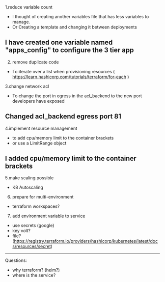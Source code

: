 1.reduce variable count
- I thought of creating another variables file that has less variables to manage.
- Or Creating a template and changing it between deployments
## I have created one variable named "apps_config" to configure the 3 tier app ##

2. remove duplicate code
- To iterate over a list when provisioning resources  ( https://learn.hashicorp.com/tutorials/terraform/for-each )


3.change network acl
- To change the port in egress in the acl_backend to the new port developers have exposed
## Changed acl_backend egress port 81 ##

4.implement resource management
- to add cpu/memory limit to the container brackets
- or use a LimitRange object
## I added cpu/memory limit to the container brackets ##

5.make scaling possible
- K8 Autoscaling

6. prepare for multi-environment
- terraform workspaces?

7. add environment variable to service
- use secrets (google)
- key volt?
- file?
(https://registry.terraform.io/providers/hashicorp/kubernetes/latest/docs/resources/secret)

------------------------------------
Questions:
- why terraform? (helm?)
- where is the service?
